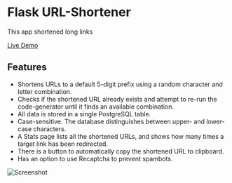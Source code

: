 # Flask URL-Shortener
This app shortened long links

[Live Demo](https://pytamer.tk/)

## Features

- Shortens URLs to a default 5-digit prefix using a random character and letter combination.
- Checks if the shortened URL already exists and attempt to re-run the code-generator until it finds an available combination.
- All data is stored in a single PostgreSQL table.
- Case-sensitive. The database distinguishes between upper- and lower-case characters.
- A Stats page lists all the shortened URLs, and shows how many times a target link has been redirected.
- There is a button to automatically copy the shortened URL to clipboard.
- Has an option to use Recaptcha to prevent spambots.

![Screenshot](https://github.com/ioaiy/FLask-URL/blob/master/pytmtk.gif)

